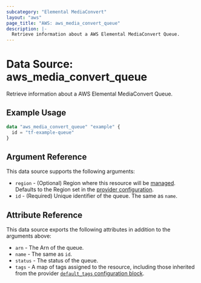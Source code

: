 ```yaml
---
subcategory: "Elemental MediaConvert"
layout: "aws"
page_title: "AWS: aws_media_convert_queue"
description: |-
  Retrieve information about a AWS Elemental MediaConvert Queue.
---
```


# Data Source: aws_media_convert_queue

Retrieve information about a AWS Elemental MediaConvert Queue.

## Example Usage

```terraform
data "aws_media_convert_queue" "example" {
  id = "tf-example-queue"
}
```

## Argument Reference

This data source supports the following arguments:

* `region` - (Optional) Region where this resource will be [managed](https://docs.aws.amazon.com/general/latest/gr/rande.html#regional-endpoints). Defaults to the Region set in the [provider configuration](https://registry.terraform.io/providers/hashicorp/aws/latest/docs#aws-configuration-reference).
* `id` - (Required) Unique identifier of the queue. The same as `name`.

## Attribute Reference

This data source exports the following attributes in addition to the arguments above:

* `arn` - The Arn of the queue.
* `name` - The same as `id`.
* `status` - The status of the queue.
* `tags` - A map of tags assigned to the resource, including those inherited from the provider [`default_tags` configuration block](https://registry.terraform.io/providers/hashicorp/aws/latest/docs#default_tags-configuration-block).
